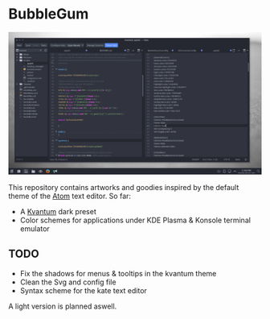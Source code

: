 # BubbleGum

![BubbleGum Preview](https://github.com/Hombremaledicto/BubbleGum/blob/master/Preview.png?raw=true)

This repository contains artworks and goodies inspired by the default theme of the [Atom](https://atom.io/) text editor.
So far:

- A [Kvantum](https://github.com/tsujan/Kvantum) dark preset
- Color schemes for applications under KDE Plasma & Konsole terminal emulator

## TODO

- Fix the shadows for menus & tooltips in the kvantum theme
- Clean the Svg and config file
- Syntax scheme for the kate text editor

A light version is planned aswell.
